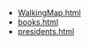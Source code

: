 * [WalkingMap.html](WalkingMap.html)
* [books.html](books.html)
* [presidents.html](presidents.html)